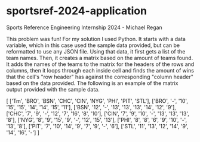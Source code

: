 # sportsref-2024-application
 Sports Reference Engineering Internship 2024 - Michael Regan

This problem was fun! For my solution I used Python. It starts with a data variable, which in this case used the sample data provided, but can be reformatted to use any JSON file. Using that data, it first gets a list of the team names. Then, it creates a matrix based on the amount of teams found. It adds the names of the teams to the matrix for the headers of the rows and columns, then it loops through each inside cell and finds the amount of wins that the cell's "row header" has against the corresponding "column header" based on the data provided. The following is an example of the matrix output provided with the sample data.

[
    ['Tm', 'BRO', 'BSN', 'CHC', 'CIN', 'NYG', 'PHI', 'PIT', 'STL'], 
    ['BRO', '-', '10', '15', '15', '14', '14', '15', '11'], 
    ['BSN', '12', '-', '13', '13', '13', '14', '12', '9'], 
    ['CHC', '7', '9', '-', '12', '7', '16', '8', '10'], 
    ['CIN', '7', '9', '10', '-', '13', '13', '13', '8'], 
    ['NYG', '8', '9', '15', '9', '-', '12', '15', '13'], 
    ['PHI', '8', '8', '6', '9', '10', '-', '13', '8'], 
    ['PIT', '7', '10', '14', '9', '7', '9', '-', '6'], 
    ['STL', '11', '13', '12', '14', '9', '14', '16', '-']
]